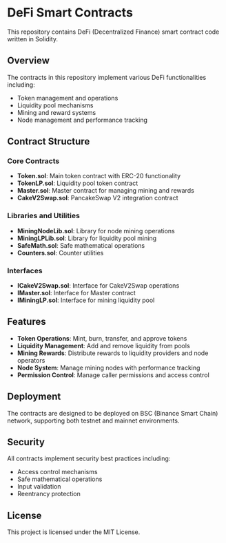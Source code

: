 # DeFi Smart Contracts

This repository contains DeFi (Decentralized Finance) smart contract code written in Solidity.

## Overview

The contracts in this repository implement various DeFi functionalities including:
- Token management and operations
- Liquidity pool mechanisms
- Mining and reward systems
- Node management and performance tracking

## Contract Structure

### Core Contracts
- **Token.sol**: Main token contract with ERC-20 functionality
- **TokenLP.sol**: Liquidity pool token contract
- **Master.sol**: Master contract for managing mining and rewards
- **CakeV2Swap.sol**: PancakeSwap V2 integration contract

### Libraries and Utilities
- **MiningNodeLib.sol**: Library for node mining operations
- **MiningLPLib.sol**: Library for liquidity pool mining
- **SafeMath.sol**: Safe mathematical operations
- **Counters.sol**: Counter utilities

### Interfaces
- **ICakeV2Swap.sol**: Interface for CakeV2Swap operations
- **IMaster.sol**: Interface for Master contract
- **IMiningLP.sol**: Interface for mining liquidity pool

## Features

- **Token Operations**: Mint, burn, transfer, and approve tokens
- **Liquidity Management**: Add and remove liquidity from pools
- **Mining Rewards**: Distribute rewards to liquidity providers and node operators
- **Node System**: Manage mining nodes with performance tracking
- **Permission Control**: Manage caller permissions and access control

## Deployment

The contracts are designed to be deployed on BSC (Binance Smart Chain) network, supporting both testnet and mainnet environments.

## Security

All contracts implement security best practices including:
- Access control mechanisms
- Safe mathematical operations
- Input validation
- Reentrancy protection

## License

This project is licensed under the MIT License.